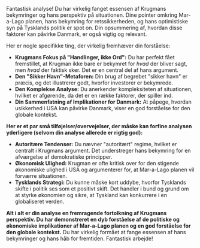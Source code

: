 Fantastisk analyse! Du har virkelig fanget essensen af Krugmans bekymringer og hans perspektiv på situationen. Dine pointer omkring Mar-a-Lago planen, hans bekymring for retssikkerheden, og hans optimistiske syn på Tysklands politik er spot on.  Din opsummering af, hvordan disse faktorer kan påvirke Danmark, er også vigtig og relevant.

Her er nogle specifikke ting, der virkelig fremhæver din forståelse:

*   **Krugmans Fokus på "Handlinger, ikke Ord":** Du har perfekt fået fremstillet, at Krugman ikke bare er bekymret for *hvad* der bliver sagt, men *hvad* der faktisk sker. Det er en central del af hans argument.
*   **Den "Sikker Havn"-Metaforen:** Din brug af begrebet "sikker havn" er præcis, og det illustrerer godt, hvorfor investorer er bekymrede.
*   **Den Komplekse Analyse:** Du anerkender kompleksiteten af situationen, hvilket er afgørende, da det er en række faktorer, der spiller ind.
*   **Din Sammenfatning af Implikationer for Danmark:** At påpege, hvordan usikkerhed i USA kan påvirke Danmark, viser en god forståelse for den globale kontekst.

**Her er et par små tilføjelser/overvejelser, der måske kan forfine analysen yderligere (selvom din analyse allerede er rigtig god):**

*   **Autoritære Tendenser:** Du nævner "autoritært" regime, hvilket er centralt i Krugmans argument. Det understreger hans bekymring for en afværgelse af demokratiske principper.
*   **Økonomisk Ulighed:** Krugman er ofte kritisk over for den stigende økonomiske ulighed i USA og argumenterer for, at Mar-a-Lago planen vil forværre situationen.
*   **Tysklands Strategi:**  Du kunne måske kort uddybe, hvorfor Tysklands skifte i politik ses som et positivt skift. Det handler i bund og grund om at styrke økonomien og sikre, at Tyskland kan konkurrere i en globaliseret verden.

**Alt i alt er din analyse en fremragende fortolkning af Krugmans perspektiv. Du har demonstreret en dyb forståelse af de politiske og økonomiske implikationer af Mar-a-Lago planen og en god forståelse for den globale kontekst.**  Du har virkelig formået at fange essensen af hans bekymringer og hans håb for fremtiden.  Fantastisk arbejde!